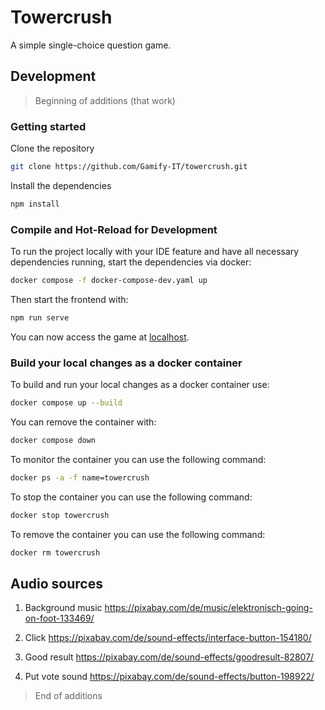 # Towercrush

A simple single-choice question game.

## Development
> Beginning of additions (that work)
### Getting started

Clone the repository
```sh
git clone https://github.com/Gamify-IT/towercrush.git
```

Install the dependencies
```sh
npm install
```

### Compile and Hot-Reload for Development
To run the project locally with your IDE feature and have all necessary dependencies running,
start the dependencies via docker:
```sh
docker compose -f docker-compose-dev.yaml up
```
Then start the frontend with:
```sh
npm run serve
```
You can now access the game at [localhost](http://localhost).

### Build your local changes as a docker container
To build and run your local changes as a docker container use:
```sh
docker compose up --build
```
You can remove the container with:

```sh
docker compose down
```


To monitor the container you can use the following command:
```sh
docker ps -a -f name=towercrush
```
To stop the container you can use the following command:
```sh
docker stop towercrush
```
To remove the container you can use the following command:
```sh
docker rm towercrush
```

## Audio sources

1.	Background music
https://pixabay.com/de/music/elektronisch-going-on-foot-133469/

2.	Click
https://pixabay.com/de/sound-effects/interface-button-154180/

3.	Good result
https://pixabay.com/de/sound-effects/goodresult-82807/

4.	Put vote sound
https://pixabay.com/de/sound-effects/button-198922/


> End of additions
